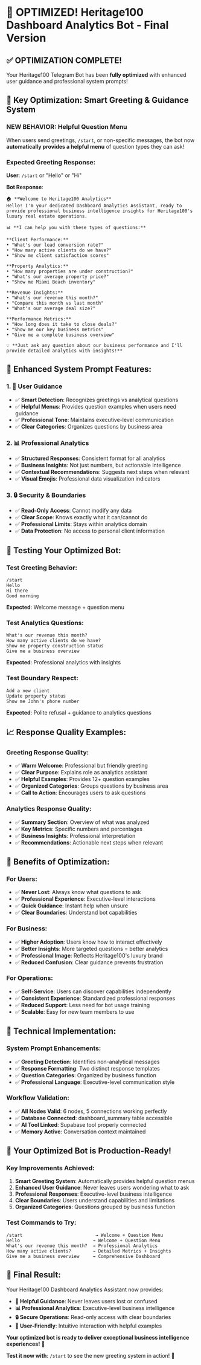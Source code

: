 # 🎉 OPTIMIZED! Heritage100 Dashboard Analytics Bot - Final Version

## ✅ **OPTIMIZATION COMPLETE!**

Your Heritage100 Telegram Bot has been **fully optimized** with enhanced user guidance and professional system prompts!

## 🚀 **Key Optimization: Smart Greeting & Guidance System**

### **NEW BEHAVIOR: Helpful Question Menu**
When users send greetings, `/start`, or non-specific messages, the bot now **automatically provides a helpful menu** of question types they can ask!

### **Expected Greeting Response:**
**User**: `/start` or "Hello" or "Hi"

**Bot Response**:
```
🏠 **Welcome to Heritage100 Analytics**
Hello! I'm your dedicated Dashboard Analytics Assistant, ready to provide professional business intelligence insights for Heritage100's luxury real estate operations.

📊 **I can help you with these types of questions:**

**Client Performance:**
• "What's our lead conversion rate?"
• "How many active clients do we have?"
• "Show me client satisfaction scores"

**Property Analytics:**
• "How many properties are under construction?"
• "What's our average property price?"
• "Show me Miami Beach inventory"

**Revenue Insights:**
• "What's our revenue this month?"
• "Compare this month vs last month"
• "What's our average deal size?"

**Performance Metrics:**
• "How long does it take to close deals?"
• "Show me our key business metrics"
• "Give me a complete business overview"

💡 **Just ask any question about our business performance and I'll provide detailed analytics with insights!**
```

## 🎯 **Enhanced System Prompt Features:**

### **1. 🤝 User Guidance**
- ✅ **Smart Detection**: Recognizes greetings vs analytical questions
- ✅ **Helpful Menus**: Provides question examples when users need guidance
- ✅ **Professional Tone**: Maintains executive-level communication
- ✅ **Clear Categories**: Organizes questions by business area

### **2. 📊 Professional Analytics**
- ✅ **Structured Responses**: Consistent format for all analytics
- ✅ **Business Insights**: Not just numbers, but actionable intelligence
- ✅ **Contextual Recommendations**: Suggests next steps when relevant
- ✅ **Visual Emojis**: Professional data visualization indicators

### **3. 🔒 Security & Boundaries**
- ✅ **Read-Only Access**: Cannot modify any data
- ✅ **Clear Scope**: Knows exactly what it can/cannot do
- ✅ **Professional Limits**: Stays within analytics domain
- ✅ **Data Protection**: No access to personal client information

## 🧪 **Testing Your Optimized Bot:**

### **Test Greeting Behavior:**
```
/start
Hello
Hi there
Good morning
```
**Expected**: Welcome message + question menu

### **Test Analytics Questions:**
```
What's our revenue this month?
How many active clients do we have?
Show me property construction status
Give me a business overview
```
**Expected**: Professional analytics with insights

### **Test Boundary Respect:**
```
Add a new client
Update property status
Show me John's phone number
```
**Expected**: Polite refusal + guidance to analytics questions

## 📈 **Response Quality Examples:**

### **Greeting Response Quality:**
- ✅ **Warm Welcome**: Professional but friendly greeting
- ✅ **Clear Purpose**: Explains role as analytics assistant
- ✅ **Helpful Examples**: Provides 12+ question examples
- ✅ **Organized Categories**: Groups questions by business area
- ✅ **Call to Action**: Encourages users to ask questions

### **Analytics Response Quality:**
- ✅ **Summary Section**: Overview of what was analyzed
- ✅ **Key Metrics**: Specific numbers and percentages
- ✅ **Business Insights**: Professional interpretation
- ✅ **Recommendations**: Actionable next steps when relevant

## 🎯 **Benefits of Optimization:**

### **For Users:**
- ✅ **Never Lost**: Always know what questions to ask
- ✅ **Professional Experience**: Executive-level interactions
- ✅ **Quick Guidance**: Instant help when unsure
- ✅ **Clear Boundaries**: Understand bot capabilities

### **For Business:**
- ✅ **Higher Adoption**: Users know how to interact effectively
- ✅ **Better Insights**: More targeted questions = better analytics
- ✅ **Professional Image**: Reflects Heritage100's luxury brand
- ✅ **Reduced Confusion**: Clear guidance prevents frustration

### **For Operations:**
- ✅ **Self-Service**: Users can discover capabilities independently
- ✅ **Consistent Experience**: Standardized professional responses
- ✅ **Reduced Support**: Less need for bot usage training
- ✅ **Scalable**: Easy for new team members to use

## 🔧 **Technical Implementation:**

### **System Prompt Enhancements:**
- ✅ **Greeting Detection**: Identifies non-analytical messages
- ✅ **Response Formatting**: Two distinct response templates
- ✅ **Question Categories**: Organized by business function
- ✅ **Professional Language**: Executive-level communication style

### **Workflow Validation:**
- ✅ **All Nodes Valid**: 6 nodes, 5 connections working perfectly
- ✅ **Database Connected**: dashboard_summary table accessible
- ✅ **AI Tool Linked**: Supabase tool properly connected
- ✅ **Memory Active**: Conversation context maintained

## 🎉 **Your Optimized Bot is Production-Ready!**

### **Key Improvements Achieved:**
1. **Smart Greeting System**: Automatically provides helpful question menus
2. **Enhanced User Guidance**: Never leaves users wondering what to ask
3. **Professional Responses**: Executive-level business intelligence
4. **Clear Boundaries**: Users understand capabilities and limitations
5. **Organized Categories**: Questions grouped by business function

### **Test Commands to Try:**
```
/start                           → Welcome + Question Menu
Hello                           → Welcome + Question Menu
What's our revenue this month?  → Professional Analytics
How many active clients?        → Detailed Metrics + Insights
Give me a business overview     → Comprehensive Dashboard
```

## 🚀 **Final Result:**

Your Heritage100 Dashboard Analytics Assistant now provides:
- **🤝 Helpful Guidance**: Never leaves users lost or confused
- **📊 Professional Analytics**: Executive-level business intelligence
- **🔒 Secure Operations**: Read-only access with clear boundaries
- **🎯 User-Friendly**: Intuitive interaction with helpful examples

**Your optimized bot is ready to deliver exceptional business intelligence experiences!** 🎉

**Test it now with**: `/start` to see the new greeting system in action! 🚀
